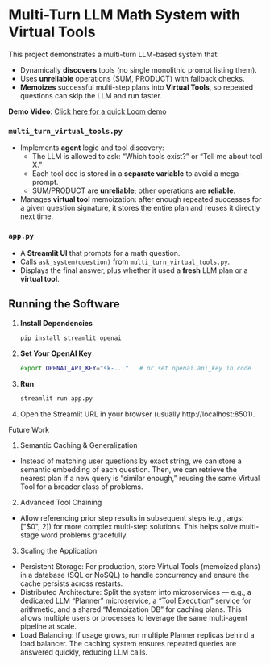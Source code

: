 # Multi-Turn LLM Math System with Virtual Tools

This project demonstrates a multi-turn LLM-based system that:
- Dynamically **discovers** tools (no single monolithic prompt listing them).
- Uses **unreliable** operations (SUM, PRODUCT) with fallback checks.
- **Memoizes** successful multi-step plans into **Virtual Tools**, so repeated questions can skip the LLM and run faster.

**Demo Video**: [Click here for a quick Loom demo](https://www.loom.com/share/EXAMPLE_PLACEHOLDER_LINK)

### `multi_turn_virtual_tools.py`
- Implements **agent** logic and tool discovery:
  - The LLM is allowed to ask: “Which tools exist?” or “Tell me about tool X.”
  - Each tool doc is stored in a **separate variable** to avoid a mega-prompt.
  - SUM/PRODUCT are **unreliable**; other operations are **reliable**.
- Manages **virtual tool** memoization: after enough repeated successes for a given question signature, it stores the entire plan and reuses it directly next time.

### `app.py`
- A **Streamlit UI** that prompts for a math question.
- Calls `ask_system(question)` from `multi_turn_virtual_tools.py`.
- Displays the final answer, plus whether it used a **fresh** LLM plan or a **virtual tool**.

## Running the Software

1. **Install Dependencies**  
   ```bash
   pip install streamlit openai
2. **Set Your OpenAI Key**  
   ```bash
   export OPENAI_API_KEY="sk-..."   # or set openai.api_key in code
3. **Run**
   ```bash
   streamlit run app.py
4.	Open the Streamlit URL in your browser (usually http://localhost:8501).

Future Work
1. Semantic Caching & Generalization
  - Instead of matching user questions by exact string, we can store a semantic embedding of each question. Then, we can retrieve the nearest plan if a new query is “similar enough,” reusing the same Virtual Tool for a broader class of problems.
2. Advanced Tool Chaining
  - Allow referencing prior step results in subsequent steps (e.g., args: ["$0", 2]) for more complex multi-step solutions. This helps solve multi-stage word problems gracefully.
3. Scaling the Application
  - Persistent Storage: For production, store Virtual Tools (memoized plans) in a database (SQL or NoSQL) to handle concurrency and ensure the cache persists across restarts.
  - Distributed Architecture: Split the system into microservices — e.g., a dedicated LLM “Planner” microservice, a “Tool Execution” service for arithmetic, and a shared “Memoization DB” for caching plans. This allows multiple users or processes to leverage the same multi-agent pipeline at scale.
  - Load Balancing: If usage grows, run multiple Planner replicas behind a load balancer. The caching system ensures repeated queries are answered quickly, reducing LLM calls.
